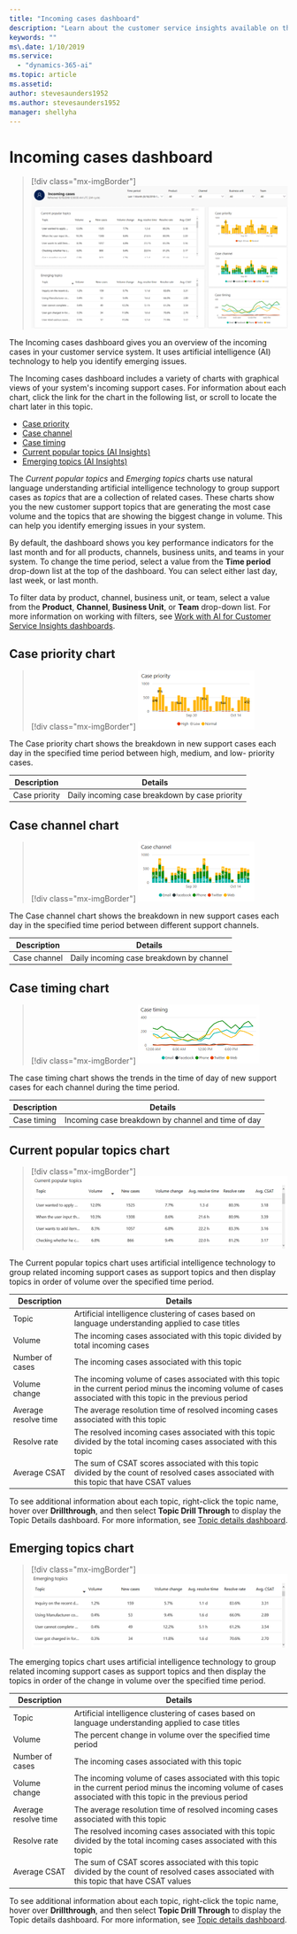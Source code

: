```yaml
---
title: "Incoming cases dashboard"
description: "Learn about the customer service insights available on the Incoming cases dashboard."
keywords: ""
ms\.date: 1/10/2019
ms.service:
  - "dynamics-365-ai"
ms.topic: article
ms.assetid: 
author: stevesaunders1952
ms.author: stevesaunders1952
manager: shellyha
---
```


# Incoming cases dashboard​

> [!div class="mx-imgBorder"]
> ![Incoming cases dashboard](media/ai-csi-incoming-cases-dash.PNG)

The Incoming cases dashboard gives you an overview of the incoming cases in your customer service system. It uses artificial intelligence (AI) technology to help you identify emerging issues.

The Incoming cases dashboard includes a variety of charts with graphical views of your system's incoming support cases. For information about each chart, click the link for the chart in the following list, or scroll to locate the chart later in this topic.

* [Case priority](#case-priority-chart)
* [Case channel](#case-channel-chart)
* [Case timing](#case-timing-chart)
* [Current popular topics (AI Insights)](#current-popular-topics-chart)
* [Emerging topics (AI Insights)](#emerging-topics-chart)

The *Current popular topics* and *Emerging topics* charts use natural language understanding artificial intelligence technology to group support cases as *topics* that are a collection of related cases. These charts show you the new customer support topics that are generating the most case volume and the topics that are showing the biggest change in volume. This can help you identify emerging issues in your system.

By default, the dashboard shows you key performance indicators for the last month and for all products, channels, business units, and teams in your system. To change the time period, select a value from the **Time period** drop-down list at the top of the dashboard. You can select either last day, last week, or last month.

To filter data by product, channel, business unit, or team, select a value from the **Product**, **Channel**, **Business Unit**, or **Team** drop-down list. For more information on working with filters, see [Work with AI for Customer Service Insights dashboards](use-dashboard-sample-data.md).

## Case priority chart

> [!div class="mx-imgBorder"]
> ![Case priority chart](media/ai-csi-case-priority-incoming.PNG)

The Case priority chart shows the breakdown in new support cases each day in the specified time period between high, medium, and low- priority cases.

Description | Details
----------- | -------
Case priority | Daily incoming case breakdown by case priority

## Case channel chart

> [!div class="mx-imgBorder"]
> ![Case channel chart](media/ai-csi-case-channels-incoming.PNG)

The Case channel chart shows the breakdown in new support cases each day in the specified time period between different support channels.

Description | Details
----------- | -------
Case channel | Daily incoming case breakdown by channel

## Case timing chart

> [!div class="mx-imgBorder"]
> ![Case timing chart](media/ai-csi-case-timing.PNG)

The case timing chart shows the trends in the time of day of new support cases for each channel during the time period.

Description | Details
----------- | -------
Case timing | Incoming case breakdown by channel and time of day

## Current popular topics chart

> [!div class="mx-imgBorder"]
> ![Current popular topics chart](media/ai-csi-current-popular-topics.PNG)

The Current popular topics chart uses artificial intelligence technology to group related incoming support cases as support topics and then display topics in order of volume over the specified time period.

Description | Details
----------- | -------
Topic | Artificial intelligence clustering of cases based on language understanding applied to case titles
Volume | The incoming cases associated with this topic divided by total incoming cases
Number of cases | The incoming cases associated with this topic
Volume change | The incoming volume of cases associated with this topic in the current period minus the incoming volume of cases associated with this topic in the previous period
Average resolve time | The average resolution time of resolved incoming cases associated with this topic
Resolve rate | The resolved incoming cases associated with this topic divided by the total incoming cases associated with this topic
Average CSAT  | The sum of CSAT scores associated with this topic divided by the count of resolved cases associated with this topic that have CSAT values

To see additional information about each topic, right-click the topic name, hover over **Drillthrough**, and then select **Topic Drill Through** to display the Topic Details dashboard. For more information, see [Topic details dashboard](dashboard-topic-details.md).

## Emerging topics chart

> [!div class="mx-imgBorder"]
> ![Emerging topics chart](media/ai-csi-emerging-topics.PNG)

The emerging topics chart uses artificial intelligence technology to group related incoming support cases as support topics and then display the topics in order of the change in volume over the specified time period.

Description | Details
----------- | -------
Topic | Artificial intelligence clustering of cases based on language understanding applied to case titles
Volume | The percent change in volume over the specified time period
Number of cases | The incoming cases associated with this topic
Volume change | The incoming volume of cases associated with this topic in the current period minus the incoming volume of cases associated with this topic in the previous period
Average resolve time | The average resolution time of resolved incoming cases associated with this topic
Resolve rate | The resolved incoming cases associated with this topic divided by the total incoming cases associated with this topic
Average CSAT  | The sum of CSAT scores associated with this topic divided by the count of resolved cases associated with this topic that have CSAT values

To see additional information about each topic, right-click the topic name, hover over **Drillthrough**, and then select **Topic Drill Through** to display the Topic details dashboard. For more information, see [Topic details dashboard](dashboard-topic-details.md).
